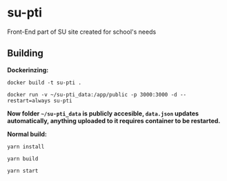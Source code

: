 # su-pti
Front-End part of SU site created for school's needs 


## Building

**Dockerinzing:**

`docker build -t su-pti .`

`docker run -v ~/su-pti_data:/app/public -p 3000:3000 -d --restart=always su-pti`

**__Now folder `~/su-pti_data` is publicly accesible, `data.json` updates automatically, anything uploaded to it requires container to be restarted.__**



**Normal build:**

`yarn install`

`yarn build`

`yarn start`